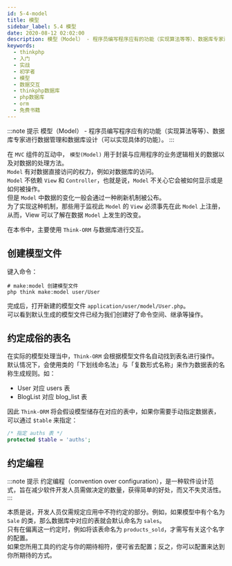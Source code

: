 ```yaml
---
id: 5-4-model
title: 模型
sidebar_label: 5.4 模型
date: 2020-08-12 02:02:00
description: 模型（Model） - 程序员编写程序应有的功能（实现算法等等）、数据库专家进行数据管理和数据库设计（可以实现具体的功能）。
keywords:
  - thinkphp
  - 入门
  - 实战
  - 初学者
  - 模型
  - 数据交互
  - thinkphp数据库
  - php数据库
  - orm
  - 免费书籍
---
```


:::note 提示
模型（Model） - 程序员编写程序应有的功能（实现算法等等）、数据库专家进行数据管理和数据库设计（可以实现具体的功能）。
:::

在 `MVC` 组件的互动中，
`模型(Model)` 用于封装与应用程序的业务逻辑相关的数据以及对数据的处理方法。  
`Model` 有对数据直接访问的权力，例如对数据库的访问。  
`Model` 不依赖 `View` 和 `Controller`，也就是说，`Model` 不关心它会被如何显示或是如何被操作。  
但是 `Model` 中数据的变化一般会通过一种刷新机制被公布。  
为了实现这种机制，那些用于监视此 `Model` 的 `View` 必须事先在此 `Model` 上注册，从而，View 可以了解在数据 `Model` 上发生的改变。

在本书中，主要使用 `Think-ORM` 与数据库进行交互。

## 创建模型文件

键入命令：

~~~shell title="shell"
# make:model 创建模型文件
php think make:model user/User
~~~

完成后，打开新建的模型文件 `application/user/model/User.php`。  
可以看到默认生成的模型文件已经为我们创建好了命令空间、继承等操作。

## 约定成俗的表名

在实际的模型处理当中，`Think-ORM` 会根据模型文件名自动找到表名进行操作。
默认情况下，会使用类的「下划线命名法」与「复数形式名称」来作为数据表的名称生成规则。如：

* User 对应 users 表
* BlogList 对应 blog_list 表

因此 `Think-ORM` 将会假设模型储存在对应的表中，如果你需要手动指定数据表，可以通过 `$table` 来指定：

~~~php title="model.php"
/* 指定 auths 表 */
protected $table = 'auths';
~~~

## 约定编程

:::note 提示
约定编程（convention over configuration），是一种软件设计范式，旨在减少软件开发人员需做决定的数量，获得简单的好处，而又不失灵活性。
:::

本质是说，开发人员仅需规定应用中不符约定的部分。例如，如果模型中有个名为 `Sale` 的类，那么数据库中对应的表就会默认命名为 `sales`。  
只有在偏离这一约定时，例如将该表命名为 `products_sold`，才需写有关这个名字的配置。  
如果您所用工具的约定与你的期待相符，便可省去配置；反之，你可以配置来达到你所期待的方式。
